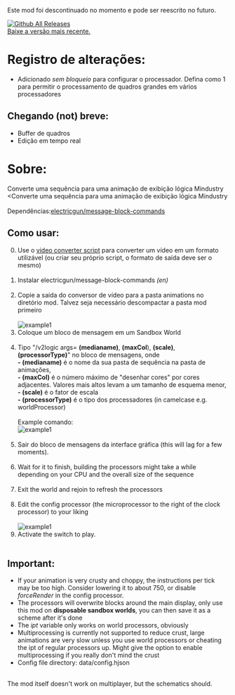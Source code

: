 Este mod foi descontinuado no momento e pode ser reescrito no futuro.


[![Github All Releases](https://img.shields.io/github/downloads/electricgun/video-to-logic/total.svg)]() <br>
[Baixe a versão mais recente.](https://github.com/ElectricGun/video-to-logic/releases/latest) <br>
# Registro de alterações:
* Adicionado *sem bloqueio* para configurar o processador. Defina como 1 para permitir o processamento de quadros grandes em vários processadores
  
## Chegando (not) breve:
* Buffer de quadros
* Edição em tempo real
  
# Sobre:
Converte uma sequência para uma animação de exibição lógica Mindustry <Converte uma sequência para uma animação de exibição lógica Mindustry <br> <br>
Dependências:[electricgun/message-block-commands](https://github.com/ElectricGun/message-block-commands)

## Como usar:
0. Use o [video converter script](https://github.com/ElectricGun/video-converter/releases/latest "Video Converter") para converter um vídeo em um formato utilizável (ou criar seu próprio script, o formato de saída deve ser o mesmo) <br> <br>
1. Instalar electricgun/message-block-commands *(en)* <br> <br>
2. Copie a saída do conversor de vídeo para a pasta animations no diretório mod. Talvez seja necessário descompactar a pasta mod primeiro <br> <br>
![example1](resources/guide1.gif)
3. Coloque um bloco de mensagem em um Sandbox World <br> <br>
4. Tipo "/v2logic args= **(medianame)**, **(maxCol**), **(scale)**, **(processorType)**" no bloco de mensagens, onde <br>**- (medianame)** é o nome da sua pasta de sequência na pasta de animações, <br> **- (maxCol)** é o número máximo de "desenhar cores" por cores adjacentes. Valores mais altos levam a um tamanho de esquema menor, <br> **- (scale)** é o fator de escala <br> **- (processorType)** é o tipo dos processadores (in camelcase e.g. worldProcessor) <br>  <br>Example comando: <br> 
![example1](resources/example1.png) <br> <br>
5. Sair do bloco de mensagens da interface gráfica (this will lag for a few moments). <br> <br>
6. Wait for it to finish, building the processors might take a while depending on your CPU and the overall size of the sequence <br> <br>
7. Exit the world and rejoin to refresh the processors <br> <br>
8. Edit the config processor (the microprocessor to the right of the clock processor) to your liking <br> <br>
![example1](resources/example2.png)
9. Activate the switch to play. <br> <br>
## Important: 
- If your animation is very crusty and choppy, the instructions per tick may be too high. Consider lowering it to about 750, or disable *forceRender* in the config processor.
- The processors will overwrite blocks around the main display, only use this mod on **disposable sandbox worlds**, you can then save it as a scheme after it's done <br>
- The *ipt* variable only works on world processors, obviously <br>
- Multiprocessing is currently not supported to reduce crust, large animations are very slow unless you use world processors or cheating the ipt of regular processors up. Might give the option to enable multiprocessing if you really don't mind the crust <br>
- Config file directory: data/config.hjson <br>
<br>
The mod itself doesn't work on multiplayer, but the schematics should.
